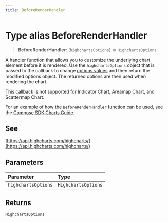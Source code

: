 ```yaml
---
title: BeforeRenderHandler
---
```


# Type alias BeforeRenderHandler

> **BeforeRenderHandler**: (`highchartsOptions`) => `HighchartsOptions`

A handler function that allows you to customize the underlying chart element before it is
rendered. Use the `highchartsOptions` object that is passed to the callback to change
[options values](https://api.highcharts.com/highcharts/) and then return the modified options
object. The returned options are then used when rendering the chart.

This callback is not supported for Indicator Chart, Areamap Chart, and Scattermap Chart.

For an example of how the `BeforeRenderHandler` function can be used, see the
[Compose SDK Charts Guide](/guides/sdk/guides/charts/guide-compose-sdk-charts.html#callbacks).

## See

[https://api.highcharts.com/highcharts/](https://api.highcharts.com/highcharts/)

## Parameters

| Parameter | Type |
| :------ | :------ |
| `highchartsOptions` | `HighchartsOptions` |

## Returns

`HighchartsOptions`

